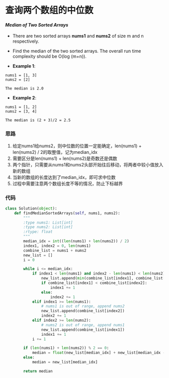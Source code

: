 # 查询两个数组的中位数

#### *Median of Two Sorted Arrays*

* There are two sorted arrays **nums1** and **nums2** of size m and n respectively.

* Find the median of the two sorted arrays. The overall run time complexity should be O(log (m+n)).

* **Example 1**:
```
nums1 = [1, 3]
nums2 = [2]

The median is 2.0
``` 


* **Example 2**:
```
nums1 = [1, 2]
nums2 = [3, 4]

The median is (2 + 3)/2 = 2.5
```

### 思路
1. 给定nums1给nums2，则中位数的位置一定能确定，len(nums1) + len(nums2) / 2的取整值，记为median_idx
2. 需要区分是len(nums1) + len(nums2)是奇数还是偶数
3. 两个指针，只需要从nums1和nums2头部开始往后移动，将两者中较小值放入新的数组
4. 当新的数组的长度达到了median_idx，即可求中位数
5. 过程中需要注意两个数组长度不等的情况，防止下标越界
### 代码
``` python
class Solution(object):
    def findMedianSortedArrays(self, nums1, nums2):
        """
        :type nums1: List[int]
        :type nums2: List[int]
        :rtype: float
        """
        median_idx = int((len(nums1) + len(nums2)) / 2)
        index1, index2 = 0, len(nums1)
        combine_list = nums1 + nums2
        new_list = []
        i = 0

        while i <= median_idx:
            if index1 < len(nums1) and index2 - len(nums1) < len(nums2):
                new_list.append(min(combine_list[index1], combine_list[index2]))
                if combine_list[index1] < combine_list[index2]:
                    index1 += 1
                else:
                    index2 += 1
            elif index1 >= len(nums1):
                # nums1 is out of range, append nums2
                new_list.append(combine_list[index2])
                index2 += 1
            elif index2 >= len(nums2):
                # nums2 is out of range, append nums1
                new_list.append(combine_list[index1])
                index1 += 1
            i += 1

        if (len(nums1) + len(nums2)) % 2 == 0:
            median = float(new_list[median_idx] + new_list[median_idx - 1]) / 2
        else:
            median = new_list[median_idx]

        return median
```

